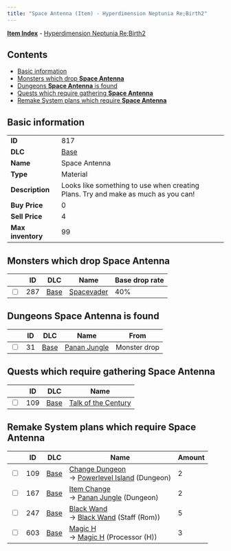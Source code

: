 ```yaml
---
title: "Space Antenna (Item) - Hyperdimension Neptunia Re;Birth2"
---
```


[**Item Index**](/neptunia/rb2/item/index.html) - [Hyperdimension Neptunia Re;Birth2](/neptunia/rb2)

## Contents

- [Basic information](#basic-information)
- [Monsters which drop **Space Antenna**](#monsters-which-drop-space-antenna)
- [Dungeons **Space Antenna** is found](#dungeons-space-antenna-is-found)
- [Quests which require gathering **Space Antenna**](#quests-which-require-gathering-space-antenna)
- [Remake System plans which require **Space Antenna**](#remake-system-plans-which-require-space-antenna)

## Basic information

|   |   |
| -- | -- |
| **ID** | 817 |
| **DLC** | [Base](/neptunia/rb2/dlc/0-base.html) |
| **Name** | Space Antenna |
| **Type** | Material |
| **Description** | Looks like something to use when creating Plans. Try and make as much as you can! |
| **Buy Price** | 0 |
| **Sell Price** | 4 |
| **Max inventory** | 99 |

## Monsters which drop **Space Antenna**

|    | ID | DLC | Name | Base drop rate |
| -- | -- | --- | ---- | -------------- |
| <input type="checkbox" id="rb2-monster-0-287" class="trackbox" /> | 287 | [Base](/neptunia/rb2/dlc/0-base.html) | [Spacevader](/neptunia/rb2/monster/0-287-spacevader.html) | 40% |

## Dungeons **Space Antenna** is found

|    | ID | DLC | Name | From |
| -- | -- | --- | ---- | ---- |
| <input type="checkbox" id="rb2-dungeon-0-31" class="trackbox" /> | 31 | [Base](/neptunia/rb2/dlc/0-base.html) | [Panan Jungle](/neptunia/rb2/dungeon/0-31-panan-jungle.html) | Monster drop |

## Quests which require gathering **Space Antenna**

|    | ID | DLC | Name |
| -- | -- | --- | ---- |
| <input type="checkbox" id="rb2-quest-0-109" class="trackbox" /> | 109 | [Base](/neptunia/rb2/dlc/0-base.html) | [Talk of the Century](/neptunia/rb2/quest/0-109-talk-of-the-century.html) |

## Remake System plans which require **Space Antenna**

|    | ID | DLC | Name | Amount |
| -- | -- | --- | ---- | ------ |
| <input type="checkbox" id="rb2-remake-0-109" class="trackbox" /> | 109 | [Base](/neptunia/rb2/dlc/0-base.html) | [Change Dungeon](/neptunia/rb2/remake/0-109-change-dungeon.html)<br />→ [Powerlevel Island](/neptunia/rb2/dungeon/0-30-powerlevel-island.html) (Dungeon) | 2 |
| <input type="checkbox" id="rb2-remake-0-167" class="trackbox" /> | 167 | [Base](/neptunia/rb2/dlc/0-base.html) | [Item Change](/neptunia/rb2/remake/0-167-item-change.html)<br />→ [Panan Jungle](/neptunia/rb2/dungeon/0-31-panan-jungle.html) (Dungeon) | 2 |
| <input type="checkbox" id="rb2-remake-0-247" class="trackbox" /> | 247 | [Base](/neptunia/rb2/dlc/0-base.html) | [Black Wand](/neptunia/rb2/remake/0-247-black-wand.html)<br />→ [Black Wand](/neptunia/rb2/item/0-1158-black-wand.html) (Staff (Rom)) | 5 |
| <input type="checkbox" id="rb2-remake-0-603" class="trackbox" /> | 603 | [Base](/neptunia/rb2/dlc/0-base.html) | [Magic H](/neptunia/rb2/remake/0-603-magic-h.html)<br />→ [Magic H](/neptunia/rb2/item/0-3390-magic-h.html) (Processor (H)) | 3 |